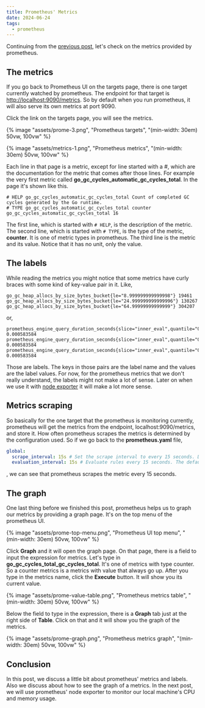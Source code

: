 ```yaml
---
title: Prometheus' Metrics
date: 2024-06-24
tags:
  - prometheus
---
```


Continuing from the [previous post](/posts/prometheus-1), let's check on the
metrics provided by prometheus.

## The metrics

If you go back to Prometheus UI on the targets page, there is one target
currently watched by prometheus. The endpoint for that target is
[http://localhost:9090/metrics](http://localhost:9090/metrics). So by default
when you run prometheus, it will also serve its own metrics at port 9090.

Click the link on the targets page, you will see the metrics.

{% image "assets/prome-3.png", "Prometheus targets", "(min-width: 30em) 50vw, 100vw" %}

{% image "assets/metrics-1.png", "Prometheus metrics", "(min-width: 30em) 50vw, 100vw" %}

Each line in that page is a metric, except for line started with a #, which are
the documentation for the metric that comes after those lines. For example the
very first metric called **go_gc_cycles_automatic_gc_cycles_total**. In the page
it's shown like this.

```
# HELP go_gc_cycles_automatic_gc_cycles_total Count of completed GC cycles generated by the Go runtime.
# TYPE go_gc_cycles_automatic_gc_cycles_total counter
go_gc_cycles_automatic_gc_cycles_total 16
```

The first line, which is started with `# HELP`, is the description of the metric.
The second line, which is started with `# TYPE`, is the type of the metric,
**counter**. It is one of metric types in prometheus. The third line is the
metric and its value. Notice that it has no unit, only the value.

## The labels

While reading the metrics you might notice that some metrics have curly braces
with some kind of key-value pair in it. Like,

```
go_gc_heap_allocs_by_size_bytes_bucket{le="8.999999999999998"} 19461
go_gc_heap_allocs_by_size_bytes_bucket{le="24.999999999999996"} 130267
go_gc_heap_allocs_by_size_bytes_bucket{le="64.99999999999999"} 304207
```

or,

```
prometheus_engine_query_duration_seconds{slice="inner_eval",quantile="0.5"} 0.000583584
prometheus_engine_query_duration_seconds{slice="inner_eval",quantile="0.9"} 0.000583584
prometheus_engine_query_duration_seconds{slice="inner_eval",quantile="0.99"} 0.000583584
```

Those are labels. The keys in those pairs are the label name and the values are
the label values. For now, for the prometheus metrics that we don't really
understand, the labels might not make a lot of sense. Later on when we use it
with [node exporter](https://prometheus.io/docs/guides/node-exporter/)
it will make a lot more sense.

## Metrics scraping

So basically for the one target that the prometheus is monitoring currently,
prometheus will get the metrics from the endpoint, localhost:9090/metrics, and
store it. How often prometheus scrapes the metrics is determined by the
configuration used. So if we go back to the **prometheus.yaml** file,

```yaml
global:
  scrape_interval: 15s # Set the scrape interval to every 15 seconds. Default is every 1 minute.
  evaluation_interval: 15s # Evaluate rules every 15 seconds. The default is every 1 minute.
```

, we can see that prometheus scrapes the metric every 15 seconds.

## The graph

One last thing before we finished this post, prometheus helps us to graph our
metrics by providing a graph page. It's on the top menu of the prometheus UI.

{% image "assets/prome-top-menu.png", "Prometheus UI top menu", "(min-width: 30em) 50vw, 100vw" %}

Click **Graph** and it will open the graph page. On that page, there is a field
to input the expression for metrics. Let's type in **go_gc_cycles_total_gc_cycles_total**. It's one of metrics with type counter. So a counter metrics is a metrics
with value that always go up. After you type in the metrics name, click the
**Execute** button. It will show you its current value.


{% image "assets/prome-value-table.png", "Prometheus metrics table", "(min-width: 30em) 50vw, 100vw" %}

Below the field to type in the expression, there is a **Graph** tab just at the right
side of **Table**. Click on that and it will show you the graph of the metrics.

{% image "assets/prome-graph.png", "Prometheus metrics graph", "(min-width: 30em) 50vw, 100vw" %}

## Conclusion

In this post, we discuss a little bit about prometheus' metrics and labels. Also
we discuss about how to see the graph of a metrics. In the next post, we will use
prometheus' node exporter to monitor our local machine's CPU and memory usage.

